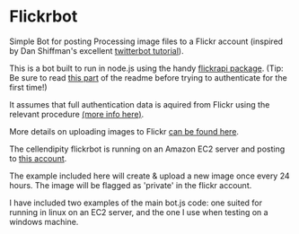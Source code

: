 # Flickrbot
Simple Bot for posting Processing image files to a Flickr account (inspired by Dan Shiffman's excellent  <a href="https://www.youtube.com/playlist?list=PLRqwX-V7Uu6atTSxoRiVnSuOn6JHnq2yV">twitterbot tutorial</a>).

This is a bot built to run in node.js using the handy <a href="https://github.com/Pomax/node-flickrapi">flickrapi package</a>.
(Tip: Be sure to read <a href="https://github.com/Pomax/node-flickrapi#an-example-of-a-first-run">this part</a> of the readme before trying to authenticate for the first time!)

It assumes that full authentication data is aquired from Flickr using the relevant procedure <a href="https://www.flickr.com/services/api/auth.oauth.html">(more info here)</a>.

More details on uploading images to Flickr <a href="https://www.flickr.com/services/api/upload.api.html">can be found here</a>.

The cellendipity flickrbot is running on an Amazon EC2 server and posting to <a href="https://www.flickr.com/photos/144469250@N07/">this account</a>.

The example included here will create & upload a new image once every 24 hours.
The image will be flagged as 'private' in the flickr account.

I have included two examples of the main bot.js code: one suited for running in linux on an EC2 server, and the one I use when testing on a windows machine.
